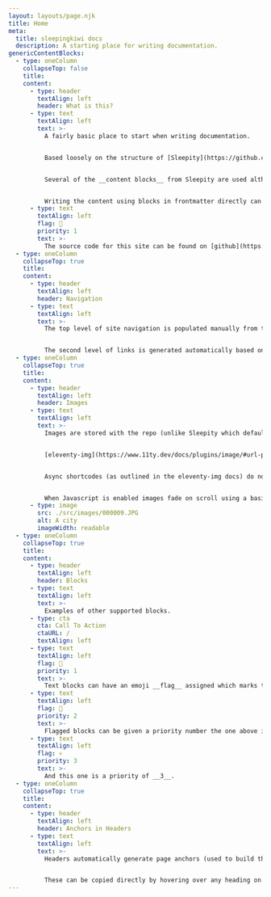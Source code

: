 ```yaml
---
layout: layouts/page.njk
title: Home
meta:
  title: sleepingkiwi docs
  description: A starting place for writing documentation.
genericContentBlocks:
  - type: oneColumn
    collapseTop: false
    title:
    content:
      - type: header
        textAlign: left
        header: What is this?
      - type: text
        textAlign: left
        text: >-
          A fairly basic place to start when writing documentation.


          Based loosely on the structure of [Sleepity](https://github.com/sleepingKiwi/sleepingkiwi-eleventy#readme) my starter for CMS backed static sites built with [eleventy](https://www.11ty.dev).


          Several of the __content blocks__ from Sleepity are used although the CMS and many of the more complex parts of Sleepity have been stripped away. Some additions have been made to make the process of writing documentation a little easier.


          Writing the content using blocks in frontmatter directly can feel strange but it has full markdown support for text blocks whilst giving some structured control of spacing/alignment etc.
      - type: text
        textAlign: left
        flag: 🚀
        priority: 1
        text: >-
          The source code for this site can be found on [github](https://github.com/sleepingkiwi/sleepingkiwi-docs).
  - type: oneColumn
    collapseTop: true
    title:
    content:
      - type: header
        textAlign: left
        header: Navigation
      - type: text
        textAlign: left
        text: >-
          The top level of site navigation is populated manually from the `src/_data/navigation.json` file.


          The second level of links is generated automatically based on the header blocks present on the page. It shows only for the active page and is configured in `src/_includes/components/Nav.njk`.
  - type: oneColumn
    collapseTop: true
    title:
    content:
      - type: header
        textAlign: left
        header: Images
      - type: text
        textAlign: left
        text: >-
          Images are stored with the repo (unlike Sleepity which defaults to using Cloudinary).


          [eleventy-img](https://www.11ty.dev/docs/plugins/image/#url-path) is used for image processing and the bulk of the logic can be found in `src/_data/eleventyComputed.js`


          Async shortcodes (as outlined in the eleventy-img docs) do not work inside Nunjuck macros ([ref](https://github.com/mozilla/nunjucks/issues/1252)) so we use __computed data__ instead.


          When Javascript is enabled images fade on scroll using a basic intersection observer implementation.
      - type: image
        src: ./src/images/000009.JPG
        alt: A city
        imageWidth: readable
  - type: oneColumn
    collapseTop: true
    title:
    content:
      - type: header
        textAlign: left
        header: Blocks
      - type: text
        textAlign: left
        text: >-
          Examples of other supported blocks.
      - type: cta
        cta: Call To Action
        ctaURL: /
        textAlign: left
      - type: text
        textAlign: left
        flag: 👋
        priority: 1
        text: >-
          Text blocks can have an emoji __flag__ assigned which marks them as asides or alerts.
      - type: text
        textAlign: left
        flag: 👻
        priority: 2
        text: >-
          Flagged blocks can be given a priority number the one above is __1__ this one is __2__.
      - type: text
        textAlign: left
        flag: 💀
        priority: 3
        text: >-
          And this one is a priority of __3__.
  - type: oneColumn
    collapseTop: true
    title:
    content:
      - type: header
        textAlign: left
        header: Anchors in Headers
      - type: text
        textAlign: left
        text: >-
          Headers automatically generate page anchors (used to build the sub nav).


          These can be copied directly by hovering over any heading on the page and copying the link from the __#__ that appears.
---
```


